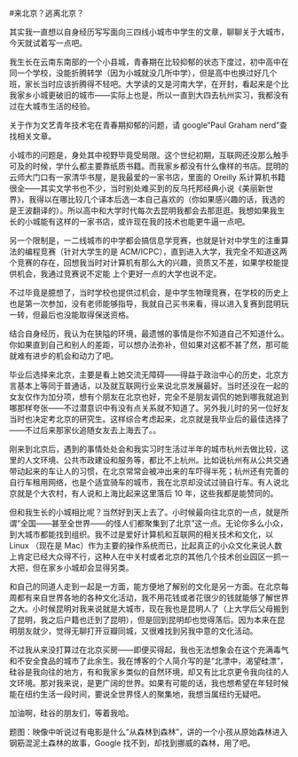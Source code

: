 #来北京？逃离北京？

<!-- description: 其实我一直想以自身经历写写面向三四线小城市中学生的文章，聊聊关于大城市，今天就试着写一点吧。 -->
<!-- date: 2013-05-10 -->

其实我一直想以自身经历写写面向三四线小城市中学生的文章，聊聊关于大城市，今天就试着写一点吧。

我生长在云南东南部的一个小县城，青春期在比较抑郁的状态下度过，初中高中在同一个学校，没能折腾转学（因为小城就没几所中学），但是高中也换过好几个班，家长当时应该折腾得不轻吧。大学读的又是河南大学，在开封，看起来是个比我家乡小城更破旧的城市——实际上也是，所以一直到大四去杭州实习，我都没有过在大城市生活的经验。

关于作为文艺青年技术宅在青春期抑郁的问题，请 google“Paul Graham nerd”查找相关文章。

小城市的问题是，身处其中视野毕竟受局限。这个世纪初期，互联网还没那么触手可及的时候，学什么都主要靠纸质书籍。而我家乡都没有什么像样的书店。昆明的云师大门口有一家清华书屋，是我最爱的一家书店，里面的 Oreilly 系计算机书籍很全——其实文学书也不少，当时别处难买到的反乌托邦经典小说《美丽新世界》，我得以在哪比较几个译本后选一本自己喜欢的（你如果感兴趣的话，我选的是王波翻译的）。所以高中和大学时代每次去昆明我都会去那逛逛。我想如果我生长的小城能有这样的一家书店，或许现在我的技术也能更牛逼一点吧。

另一个限制是，一二线城市的中学都会搞信息学竞赛，也就是针对中学生的注重算法的编程竞赛（针对大学生的是 ACM/ICPC），直到进入大学，我完全不知道这两个竞赛的存在，回想我当时对计算机有那么大的兴趣，资质又不差，如果学校能提供机会，我通过竞赛说不定能	上个更好一点的大学也说不定。

不过毕竟是臆想了，当时学校也提供过机会，是中学生物理竞赛，在学校的历史上也是第一次参加，没有老师能够指导，我就自己买书来看，得以进入复赛到昆明玩一转，但最后也没能取得保送资格。

结合自身经历，我认为在狭隘的环境，最遗憾的事情是你不知道自己不知道什么。你如果直到自己和别人的差距，可以想办法弥补，但如果对这都不甚了然，那可能就难有进步的机会和动力了吧。

毕业后选择来北京，主要是看上她交流无障碍——得益于政治中心的历史，北京方言基本上等同于普通话，以及就互联网行业来说北京发展最好。当时还没在一起的女友仅作为加分项，想有个朋友在北京也好，完全不是朋友调侃的她到哪我就追到哪那样夸张——不过潜意识中有没有点关系就不知道了。另外我儿时的另一位好友当时也决定考北京的研究生。这样综合考虑起来，北京就是我毕业后的最佳选择了——不过后来那家伙追随女友去上海去了。。

刚来到北京后，遇到的事情处处会和我实习时生活过半年的城市杭州去做比较，这里的人文环境、公共市政建设和服务等，都比不上杭州。比如说杭州有从公共交通带动起来的车让人的习惯，在北京常常会被冲出来的车吓得半死；杭州还有完善的自行车租用网络，也是个适宜骑车的城市，我在北京却没试过骑自行车。有人说北京就是个大农村，有人说和上海比起来这里落后 10 年，这些我都是能赞同的。

但和我生长的小城相比呢？当然好到天上去了。小时候最向往北京的一点，就是所谓“全国——甚至全世界——的怪人们都聚集到了北京”这一点。无论你多么小众，到大城市都能找到组织。我不过是爱好计算机和互联网的相关技术和文化，以 Linux （现在是 Mac）作为主要的操作系统而已，比起真正的小众文化来说人数上肯定已经大众得不行，这种人在中关村或者北京的其他几个技术创业园区一抓一大把，但在家乡小城却会显得另类。

和自己的同道人走到一起是一方面，能方便地了解别的文化是另一方面。在北京每周都有来自世界各地的各种文化活动，我不用花钱或者花很少的钱就能够了解世界之大。小时候昆明对我来说就是大城市，现在我也是昆明人了（上大学后父母搬到了昆明，我之后户籍也迁到了昆明），但是回到昆明却也觉得落后。因为本来在昆明朋友就少，觉得无聊打开豆瓣同城，又很难找到另我中意的文化活动。

不过我从来没打算过在北京买房——即便买得起，我也无法想象会在这个充满毒气和不安全食品的城市了此余生。我在博客的个人简介写的是“北漂中，渴望硅漂”，硅谷是我向往的地方，有和我家乡类似的自然环境，却又有比北京更令我向往的人文环境。那对我来说，是更广阔的世界。如果有可能的话，我也想希望在年轻时候能在纽约生活一段时间，要说全世界怪人的聚集地，我想当属纽约无疑吧。

加油啊，硅谷的朋友们，等着我哈。

题图：映像中听说过有电影是什么“从森林到森林”，讲的一个小孩从原始森林进入钢筋混泥土森林的故事，Google 找不到，却找到挪威的森林，用了吧。